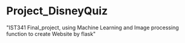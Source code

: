 # Project_DisneyQuiz
"IST341 Final_project, using Machine Learning and Image processing function to create Website by flask"
